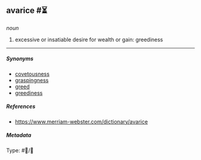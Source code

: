 ## avarice  #⏳

*noun*

1. excessive or insatiable desire for wealth or gain: greediness

---

##### Synonyms

* [covetousness](covetousness.md)
* [graspingness](graspingness.md)
* [greed](greed.md)
* [greediness](greediness.md)

##### References

* https://www.merriam-webster.com/dictionary/avarice

##### Metadata

Type: #💬/💬 
